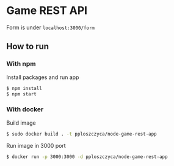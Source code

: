 # Game REST API
Form is under `localhost:3000/form`
## How to run
### With npm
Install packages and run app
```bash
$ npm install
$ npm start
```

### With docker
Build image
```bash
$ sudo docker build . -t pploszczyca/node-game-rest-app
```

Run image in 3000 port
```bash
$ docker run -p 3000:3000 -d pploszczyca/node-game-rest-app
```